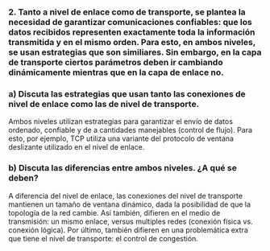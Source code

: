 ### 2. Tanto a nivel de enlace como de transporte, se plantea la necesidad de garantizar comunicaciones confiables: que los datos recibidos representen exactamente toda la información transmitida y en el mismo orden. Para esto, en ambos niveles, se usan estrategias que son similiares. Sin embargo, en la capa de transporte ciertos parámetros deben ir cambiando dinámicamente mientras que en la capa de enlace no.

### a) Discuta las estrategias que usan tanto las conexiones de nivel de enlace como las de nivel de transporte.

Ambos niveles utilizan estrategias para garantizar el envío de datos ordenado, confiable y de a cantidades manejables (control de flujo). Para esto, por ejemplo, TCP utiliza una variante del protocolo de ventana deslizante utilizado en el nivel de enlace. 

### b) Discuta las diferencias entre ambos niveles. ¿A qué se deben?

A diferencia del nivel de enlace, las conexiones del nivel de transporte mantienen un tamaño de ventana dinámico, dada la posibilidad de que la topología de la red cambie. Así también, difieren en el medio de transmisión: un mismo enlace, versus multiples redes (conexión física vs. conexión lógica). Por último, también difieren en una problemática extra que tiene el nivel de transporte: el control de congestión.
